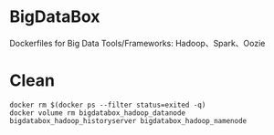 # BigDataBox
Dockerfiles for Big Data Tools/Frameworks: Hadoop、Spark、Oozie


# Clean
```
docker rm $(docker ps --filter status=exited -q)
docker volume rm bigdatabox_hadoop_datanode bigdatabox_hadoop_historyserver bigdatabox_hadoop_namenode
```